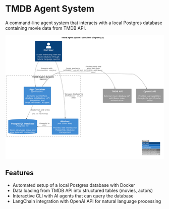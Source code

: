 # TMDB Agent System

A command-line agent system that interacts with a local Postgres database containing movie data from TMDB API.

![L2 diagram](./docs/svg/TMDB%20Agent%20System%20-%20Container%20Diagram%20(L2).svg)
## Features

- Automated setup of a local Postgres database with Docker
- Data loading from TMDB API into structured tables (movies, actors)
- Interactive CLI with AI agents that can query the database
- LangChain integration with OpenAI API for natural language processing

